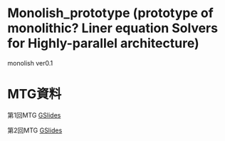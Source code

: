 # Monolish_prototype (prototype of monolithic? Liner equation Solvers for Highly-parallel architecture)

monolish ver0.1

# MTG資料
第1回MTG [GSlides](https://docs.google.com/presentation/d/1LzTvWe_b_oKFHR2HP7gd1ds7nLxLUi2ncWVo9qk0x0c/edit?usp=sharing)

第2回MTG [GSlides](https://docs.google.com/presentation/d/1bgzDkHm5AHRyxxj2mM09zGMT9P9IkH21UNLrKanhyG0/edit?usp=sharing)
